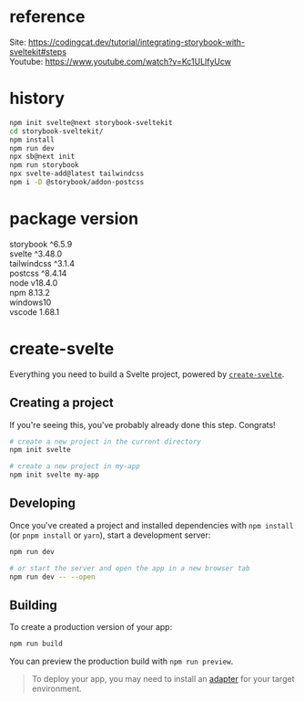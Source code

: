 # reference

Site: https://codingcat.dev/tutorial/integrating-storybook-with-sveltekit#steps  
Youtube: https://www.youtube.com/watch?v=Kc1ULlfyUcw  


# history

```sh
npm init svelte@next storybook-sveltekit
cd storybook-sveltekit/
npm install
npm run dev
npx sb@next init
npm run storybook
npx svelte-add@latest tailwindcss
npm i -D @storybook/addon-postcss
```

# package version
storybook ^6.5.9  
svelte ^3.48.0  
tailwindcss ^3.1.4  
postcss ^8.4.14  
node v18.4.0  
npm 8.13.2  
windows10  
vscode 1.68.1  

# create-svelte

Everything you need to build a Svelte project, powered by [`create-svelte`](https://github.com/sveltejs/kit/tree/master/packages/create-svelte).

## Creating a project

If you're seeing this, you've probably already done this step. Congrats!

```bash
# create a new project in the current directory
npm init svelte

# create a new project in my-app
npm init svelte my-app
```

## Developing

Once you've created a project and installed dependencies with `npm install` (or `pnpm install` or `yarn`), start a development server:

```bash
npm run dev

# or start the server and open the app in a new browser tab
npm run dev -- --open
```

## Building

To create a production version of your app:

```bash
npm run build
```

You can preview the production build with `npm run preview`.

> To deploy your app, you may need to install an [adapter](https://kit.svelte.dev/docs/adapters) for your target environment.
